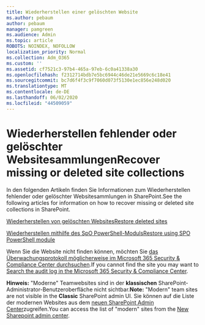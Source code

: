 ```yaml
---
title: Wiederherstellen einer gelöschten Website
ms.author: pebaum
author: pebaum
manager: pamgreen
ms.audience: Admin
ms.topic: article
ROBOTS: NOINDEX, NOFOLLOW
localization_priority: Normal
ms.collection: Adm_O365
ms.custom: ''
ms.assetid: cf7521c3-97b4-465a-97eb-6c0a41338a30
ms.openlocfilehash: f2312714bdb7e5bc6944c46de21e5669c6c18e41
ms.sourcegitcommit: bc7d6f4f3c9f7060d073f5130e1ec856e248d020
ms.translationtype: MT
ms.contentlocale: de-DE
ms.lasthandoff: 06/02/2020
ms.locfileid: "44509059"
---
```

# <a name="recover-missing-or-deleted-site-collections"></a><span data-ttu-id="9ad35-102">Wiederherstellen fehlender oder gelöschter Websitesammlungen</span><span class="sxs-lookup"><span data-stu-id="9ad35-102">Recover missing or deleted site collections</span></span>

<span data-ttu-id="9ad35-103">In den folgenden Artikeln finden Sie Informationen zum Wiederherstellen fehlender oder gelöschter Websitesammlungen in SharePoint.</span><span class="sxs-lookup"><span data-stu-id="9ad35-103">See the following articles for information on how to recover missing or deleted site collections in SharePoint.</span></span>

[<span data-ttu-id="9ad35-104">Wiederherstellen von gelöschten Websites</span><span class="sxs-lookup"><span data-stu-id="9ad35-104">Restore deleted sites</span></span>](https://docs.microsoft.com/sharepoint/restore-deleted-site-collection)

[<span data-ttu-id="9ad35-105">Wiederherstellen mithilfe des SpO PowerShell-Moduls</span><span class="sxs-lookup"><span data-stu-id="9ad35-105">Restore using SPO PowerShell module</span></span>](https://support.office.com/article/Introduction-to-the-SharePoint-Online-Management-Shell-C16941C3-19B4-4710-8056-34C034493429)

<span data-ttu-id="9ad35-106">Wenn Sie die Website nicht finden können, möchten Sie [das Überwachungsprotokoll möglicherweise im Microsoft 365 Security &amp; Compliance Center durchsuchen](https://docs.microsoft.com/microsoft-365/compliance/search-the-audit-log-in-security-and-compliance).</span><span class="sxs-lookup"><span data-stu-id="9ad35-106">If you cannot find the site you may want to [Search the audit log in the Microsoft 365 Security &amp; Compliance Center](https://docs.microsoft.com/microsoft-365/compliance/search-the-audit-log-in-security-and-compliance).</span></span>

<span data-ttu-id="9ad35-107">**Hinweis:** "Moderne" Teamwebsites sind in der **klassischen** SharePoint-Administrator-Benutzeroberfläche nicht sichtbar.</span><span class="sxs-lookup"><span data-stu-id="9ad35-107">**Note:** "Modern" team sites are not visible in the **Classic** SharePoint admin UI.</span></span> <span data-ttu-id="9ad35-108">Sie können auf die Liste der modernen Websites aus dem [neuen SharePoint Admin Center](https://docs.microsoft.com/sharepoint/get-started-new-admin-center)zugreifen.</span><span class="sxs-lookup"><span data-stu-id="9ad35-108">You can access the list of "modern" sites from the [New Sharepoint admin center](https://docs.microsoft.com/sharepoint/get-started-new-admin-center).</span></span>


